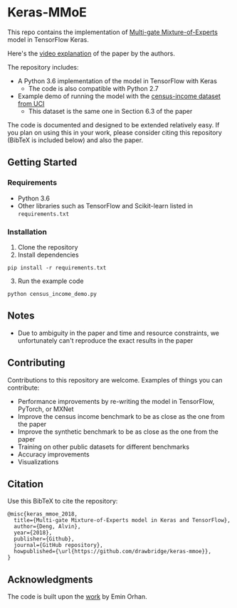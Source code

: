 # Keras-MMoE

This repo contains the implementation of [Multi-gate Mixture-of-Experts](http://www.kdd.org/kdd2018/accepted-papers/view/modeling-task-relationships-in-multi-task-learning-with-multi-gate-mixture-) model in TensorFlow Keras.

Here's the [video explanation](https://www.youtube.com/watch?v=Dweg47Tswxw) of the paper by the authors.

The repository includes:
- A Python 3.6 implementation of the model in TensorFlow with Keras
    - The code is also compatible with Python 2.7
- Example demo of running the model with the [census-income dataset from UCI](https://bit.ly/2wLWmAY)
    - This dataset is the same one in Section 6.3 of the paper

The code is documented and designed to be extended relatively easy. If you plan on using this in your work, please consider citing this repository (BibTeX is included below) and also the paper.

## Getting Started

### Requirements
- Python 3.6
- Other libraries such as TensorFlow and Scikit-learn listed in `requirements.txt`

### Installation
1. Clone the repository
2. Install dependencies
```
pip install -r requirements.txt
```
3. Run the example code
```
python census_income_demo.py
```

## Notes
- Due to ambiguity in the paper and time and resource constraints, we unfortunately can't reproduce the exact results in the paper

## Contributing
Contributions to this repository are welcome. Examples of things you can contribute:
- Performance improvements by re-writing the model in TensorFlow, PyTorch, or MXNet
- Improve the census income benchmark to be as close as the one from the paper
- Improve the synthetic benchmark to be as close as the one from the paper
- Training on other public datasets for different benchmarks
- Accuracy improvements
- Visualizations

## Citation
Use this BibTeX to cite the repository:
```
@misc{keras_mmoe_2018,
  title={Multi-gate Mixture-of-Experts model in Keras and TensorFlow},
  author={Deng, Alvin},
  year={2018},
  publisher={Github},
  journal={GitHub repository},
  howpublished={\url{https://github.com/drawbridge/keras-mmoe}},
}
```

## Acknowledgments
The code is built upon the [work](https://github.com/eminorhan/mixture-of-experts) by Emin Orhan.
